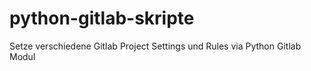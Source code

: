 # python-gitlab-skripte
Setze verschiedene Gitlab Project Settings und Rules via Python Gitlab Modul
